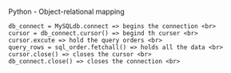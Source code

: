 <h> Python - Object-relational mapping </h>

	db_connect = MySQLdb.connect => begins the connection <br>
	cursor = db_connect.cursor() => begind th curser <br>
	cursor.excute => hold the query orders <br>
	query_rows = sql_order.fetchall() => holds all the data <br>
	cursor.close() => closes the cursor <br>
	db_connect.close() => closes the connection <br>
